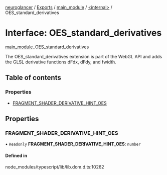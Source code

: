 [neuroglancer](../README.md) / [Exports](../modules.md) / [main\_module](../modules/main_module.md) / [<internal\>](../modules/main_module._internal_.md) / OES\_standard\_derivatives

# Interface: OES\_standard\_derivatives

[main_module](../modules/main_module.md).[<internal>](../modules/main_module._internal_.md).OES_standard_derivatives

The OES_standard_derivatives extension is part of the WebGL API and adds the GLSL derivative functions dFdx, dFdy, and fwidth.

## Table of contents

### Properties

- [FRAGMENT\_SHADER\_DERIVATIVE\_HINT\_OES](main_module._internal_.OES_standard_derivatives.md#fragment_shader_derivative_hint_oes)

## Properties

### FRAGMENT\_SHADER\_DERIVATIVE\_HINT\_OES

• `Readonly` **FRAGMENT\_SHADER\_DERIVATIVE\_HINT\_OES**: `number`

#### Defined in

node_modules/typescript/lib/lib.dom.d.ts:10262
